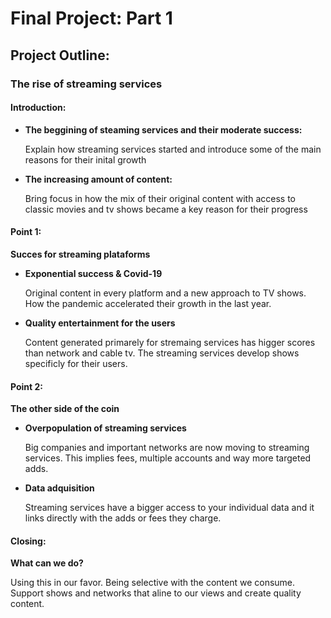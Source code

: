 
# Final Project: **Part 1**

## Project Outline:

### The rise of streaming services

#### Introduction:
 
 - **The beggining of steaming services and their moderate success:**
      
      Explain how streaming services started and introduce some of the main reasons for their inital growth
      
 - **The increasing amount of content:**
      
      Bring focus in how the mix of their original content with access to classic movies and tv shows became a key reason for their progress
        
 #### Point 1:
 **Succes for streaming plataforms**
    
 - **Exponential success & Covid-19**
        
   Original content in every platform and a new approach to TV shows. How the pandemic accelerated their growth in the last year.
        
 - **Quality entertainment for the users**
        
   Content generated primarely for stremaing services has higger scores than network and cable tv. The streaming services develop shows specificly for their users.
        
 #### Point 2:
 **The other side of the coin**
    
  - **Overpopulation of streaming services**

    Big companies and important networks are now moving to streaming services. This implies fees, multiple accounts and way more targeted adds.
    
 - **Data adquisition**

    Streaming services have a bigger access to your individual data and it links directly with the adds or fees they charge.
        
 #### Closing:
 **What can we do?**
    
   Using this in our favor. Being selective with the content we consume.
   Support shows and networks that aline to our views and create quality content. 
        
        


  

  
